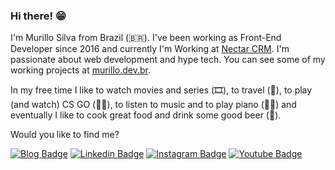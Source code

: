 ### Hi there! 😁

I'm Murillo Silva from Brazil (🇧🇷). I've been working as Front-End Developer since 2016 and currently I'm Working at [Nectar CRM](https://nectarcrm.com.br/).
I'm passionate about web development and hype tech. You can see some of my working projects at [murillo.dev.br](https://murillo.dev.br).

In my free time I like to watch movies and series (🎞️), to travel (🛫), to play (and watch) CS GO (👮👳), to listen to music and to play piano (🎵🎹) and eventually I like to cook great food and drink some good beer (🍺).

Would you like to find me?

[![Blog Badge](https://img.shields.io/badge/Blog-murillo-212121)](https://medium.com/@murillo.vieiraesilva)
[![Linkedin Badge](https://img.shields.io/badge/-LinkedIn-2979ff?style=flat-square&logo=Linkedin&logoColor=white&link=https://www.linkedin.com/in/murillo-vieira)](https://www.linkedin.com/in/murillo-vieira)
[![Instagram Badge](https://img.shields.io/badge/-Instagram-6A0DAD?style=flat-square&logo=Instagram&logoColor=white&link=https://www.instagram.com/murislo/?hl=en)](https://www.instagram.com/murislo/?hl=en)
[![Youtube Badge](https://img.shields.io/badge/-Youtube-FF2222?style=flat-square&labelColor=FF0000&logo=youtube&logoColor=white&link=https://www.youtube.com/channel/UCN8p264I91pEeFdQSLI1lGQ)](https://www.youtube.com/channel/UCN8p264I91pEeFdQSLI1lGQ)
